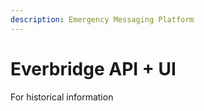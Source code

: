 ```yaml
---
description: Emergency Messaging Platform
---
```


# Everbridge API + UI



For historical information 

